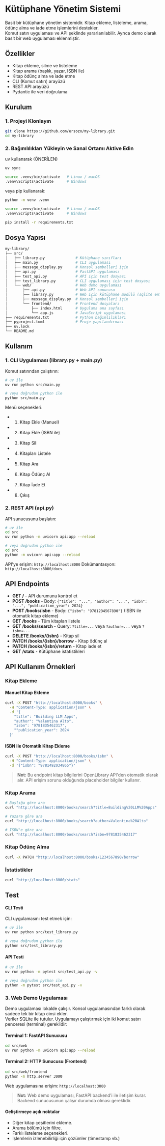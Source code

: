 # Kütüphane Yönetim Sistemi

Basit bir kütüphane yönetim sistemidir. Kitap ekleme, listeleme, arama, ödünç alma ve iade etme işlemlerini destekler.<br> Komut satırı uygulaması
ve API şeklinde yararlanılabilir. Ayrıca demo olarak basit bir web uygulaması eklenmiştir.

## Özellikler

- Kitap ekleme, silme ve listeleme
- Kitap arama (başlık, yazar, ISBN ile)
- Kitap ödünç alma ve iade etme
- CLI (Komut satırı) arayüzü
- REST API arayüzü
- Pydantic ile veri doğrulama

## Kurulum

### 1. Projeyi Klonlayın

```bash
git clone https://github.com/ersozo/my-library.git
cd my-library
```

### 2. Bağımlılıkları Yükleyin ve Sanal Ortamı Aktive Edin

uv kullanarak (ÖNERİLEN)

```bash
uv sync

source .venv/bin/activate   # Linux / macOS
.venv\Scripts\activate      # Windows
```

veya pip kullanarak:

```bash
python -m venv .venv

source .venv/bin/activate   # Linux / macOS
.venv\Scripts\activate      # Windows

pip install -r requirements.txt
```

## Dosya Yapısı

```bash
my-library/
├── src/
│   ├── library.py              # Kütüphane sınıfları
│   ├── main.py                 # CLI uygulaması
│   ├── message_display.py      # Konsol sembolleri için
│   ├── api.py                  # FastAPI uygulaması
│   ├── test_api.py             # API için test dosyası
│   ├── test_library.py         # CLI uygulaması için test dosyası
│   └── web/                    # Web demo uygulaması
│       ├── api.py              # Web API sunucusu
│       ├── library.py          # Web için kütüphane modülü (sqlite entegrasyonu)
│       ├── message_display.py  # Konsol sembolleri için
│       └── frontend/           # Frontend dosyaları
│           ├── index.html      # Uygulama ana sayfası
│           └── app.js          # JavaScript uygulaması
├── requirements.txt            # Python bağımlılıkları
├── pyproject.toml              # Proje yapılandırması
├── uv.lock
└── README.md
```

## Kullanım

### 1. CLI Uygulaması (library.py + main.py)

Komut satırından çalıştırın:

```bash
# uv ile
uv run python src/main.py

# veya doğrudan python ile
python src/main.py
```

Menü seçenekleri:

- 1. Kitap Ekle (Manuel)
- 2. Kitap Ekle (ISBN ile)
- 3. Kitap Sil
- 4. Kitapları Listele
- 5. Kitap Ara
- 6. Kitap Ödünç Al
- 7. Kitap İade Et
- 8. Çıkış


### 2. REST API (api.py)

API sunucusunu başlatın:

```bash
# uv ile
cd src
uv run python -m uvicorn api:app --reload

# veya doğrudan python ile
cd src
python -m uvicorn api:app --reload
```

API'ye erişim: `http://localhost:8000`
Dokümantasyon: `http://localhost:8000/docs`

## API Endpoints

- **GET /** - API durumunu kontrol et
- **POST /books** - Body: `{"title": "...", "author": "...", "isbn": "...", "publication_year": 2024}`
- **POST /books/isbn** - Body: `{"isbn": "9781234567890"}` (ISBN ile otomatik kitap ekleme)
- **GET /books** - Tüm kitapları listele
- **GET /books/search** - Query: `?title=...` veya `?author=...` veya `?isbn=...`
- **DELETE /books/{isbn}** - Kitap sil
- **PATCH /books/{isbn}/borrow** - Kitap ödünç al
- **PATCH /books/{isbn}/return** - Kitap iade et
- **GET /stats** - Kütüphane istatistikleri

## API Kullanım Örnekleri

### Kitap Ekleme

#### Manuel Kitap Ekleme
```bash
curl -X POST "http://localhost:8000/books" \
  -H "Content-Type: application/json" \
  -d '{
    "title": "Building LLM Apps",
    "author": "Valentina Alto",
    "isbn": "9781835462317",
    ""publication_year": 2024
  }'
```
#### ISBN ile Otomatik Kitap Ekleme
```bash
curl -X POST "http://localhost:8000/books/isbn" \
  -H "Content-Type: application/json" \
  -d '{"isbn": "9781492034865"}'
```
> **Not:** Bu endpoint kitap bilgilerini OpenLibrary API'den otomatik olarak alır. API erişim sorunu olduğunda placeholder bilgiler kullanır.

### Kitap Arama
```bash
# Başlığa göre ara
curl "http://localhost:8000/books/search?title=Building%20LLM%20Apps"

# Yazara göre ara
curl "http://localhost:8000/books/search?author=Valentina%20Alto"

# ISBN'e göre ara
curl "http://localhost:8000/books/search?isbn=9781835462317"
```

### Kitap Ödünç Alma
```bash
curl -X PATCH "http://localhost:8000/books/1234567890/borrow"
```

### İstatistikler
```bash
curl "http://localhost:8000/stats"
```

## Test

#### CLI Testi

CLI uygulamasını test etmek için:

```bash
# uv ile
uv run python src/test_library.py

# veya doğrudan python ile
python src/test_library.py
```

#### API Testi

```bash
# uv ile
uv run python -m pytest src/test_api.py -v

# veya doğrudan python ile
python -m pytest src/test_api.py -v
```

### 3. Web Demo Uygulaması

Demo uygulaması lokalde çalışır. Konsol uygulamasından farklı olarak sadece tek bir kitap cinsi ekler.<br>
Veriler SQLite ile tutulur. Uygulamayı çalıştırmak için iki komut satırı penceresi (terminal) gereklidir:

#### Terminal 1: FastAPI Sunucusu
```bash
cd src/web
uv run python -m uvicorn api:app --reload
```

#### Terminal 2: HTTP Sunucusu (Frontend)
```bash
cd src/web/frontend
python -m http.server 3000
```

Web uygulamasına erişim: `http://localhost:3000`

> **Not:** Web demo uygulaması, FastAPI backend'i ile iletişim kurar. Backend sunucusunun çalışır durumda olması gereklidir.

#### Geliştirmeye açık noktalar
- Diğer kitap çeşitlerini ekleme.
- Arama bölümü için filtre.
- Farklı listeleme seçenekleri.
- İşlemlerin izlenebilirliği için çözümler (timestamp vb.)

